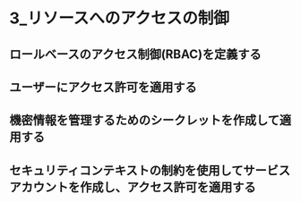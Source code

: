 # 3_リソースへのアクセスの制御


## ロールベースのアクセス制御(RBAC)を定義する

## ユーザーにアクセス許可を適用する

## 機密情報を管理するためのシークレットを作成して適用する

## セキュリティコンテキストの制約を使用してサービスアカウントを作成し、アクセス許可を適用する
